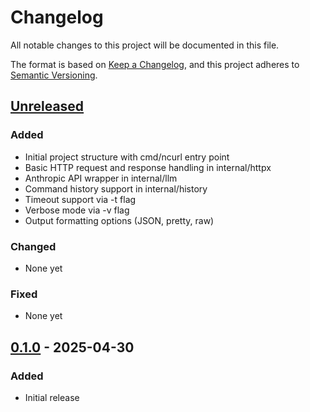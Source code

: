 # Changelog

All notable changes to this project will be documented in this file.

The format is based on [Keep a Changelog](https://keepachangelog.com/en/1.0.0/),
and this project adheres to [Semantic Versioning](https://semver.org/spec/v2.0.0.html).

## [Unreleased]

### Added
- Initial project structure with cmd/ncurl entry point
- Basic HTTP request and response handling in internal/httpx
- Anthropic API wrapper in internal/llm
- Command history support in internal/history
- Timeout support via -t flag
- Verbose mode via -v flag
- Output formatting options (JSON, pretty, raw)

### Changed
- None yet

### Fixed
- None yet

## [0.1.0] - 2025-04-30
### Added
- Initial release

[Unreleased]: https://github.com/stephenbyrne99/ncurl/compare/v0.1.0...HEAD
[0.1.0]: https://github.com/stephenbyrne99/ncurl/releases/tag/v0.1.0